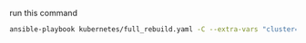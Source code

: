 run this command

```bash
ansible-playbook kubernetes/full_rebuild.yaml -C --extra-vars "cluster=k8s2"
```
